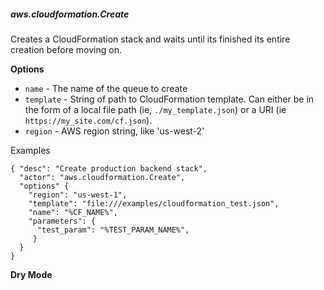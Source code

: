 ##### aws.cloudformation.Create

Creates a CloudFormation stack and waits until its finished its entire creation
before moving on.

**Options**

  * `name` - The name of the queue to create
  * `template` - String of path to CloudFormation template. Can either be in
     the form of a local file path (ie, `./my_template.json`) or a URI (ie
     `https://my_site.com/cf.json`).
  * `region` - AWS region string, like 'us-west-2'

Examples

    { "desc": "Create production backend stack",
      "actor": "aws.cloudformation.Create",
      "options" {
        "region": "us-west-1",
        "template": "file:///examples/cloudformation_test.json",
        "name": "%CF_NAME%",
        "parameters": {
          "test_param": "%TEST_PARAM_NAME%",
         }
      }
    }

**Dry Mode**

